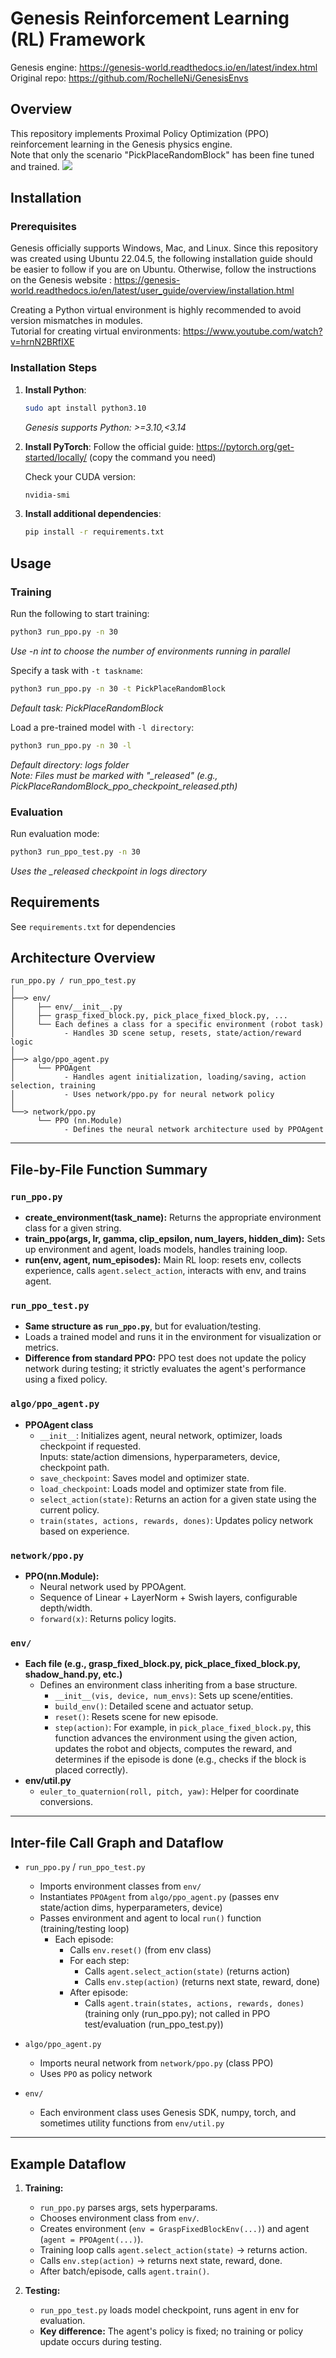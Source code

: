 # Genesis Reinforcement Learning (RL) Framework

Genesis engine: https://genesis-world.readthedocs.io/en/latest/index.html <br>
Original repo: https://github.com/RochelleNi/GenesisEnvs

## Overview

This repository implements Proximal Policy Optimization (PPO) reinforcement learning in the Genesis physics engine. <br>
Note that only the scenario "PickPlaceRandomBlock" has been fine tuned and trained.
![](https://github.com/Jcouronne/Genesis-RL/blob/main/graphs/task_video.gif)

## Installation

### Prerequisites

Genesis officially supports Windows, Mac, and Linux. Since this repository was created using Ubuntu 22.04.5, the following installation guide should be easier to follow if you are on Ubuntu. Otherwise, follow the instructions on the Genesis website : https://genesis-world.readthedocs.io/en/latest/user_guide/overview/installation.html

Creating a Python virtual environment is highly recommended to avoid version mismatches in modules.  
Tutorial for creating virtual environments: https://www.youtube.com/watch?v=hrnN2BRfIXE

### Installation Steps
1. **Install Python**:
   ```bash
   sudo apt install python3.10
   ```
   *Genesis supports Python: >=3.10,<3.14*

2. **Install PyTorch**:
   Follow the official guide: https://pytorch.org/get-started/locally/ (copy the command you need)
   
   Check your CUDA version:
   ```bash
   nvidia-smi
   ```

3. **Install additional dependencies**:
   ```bash
   pip install -r requirements.txt
   ```

## Usage

### Training

Run the following to start training:
```bash
python3 run_ppo.py -n 30
```
*Use -n int to choose the number of environments running in parallel*

Specify a task with `-t taskname`:
```bash
python3 run_ppo.py -n 30 -t PickPlaceRandomBlock
```
*Default task: PickPlaceRandomBlock*

Load a pre-trained model with `-l directory`:
```bash
python3 run_ppo.py -n 30 -l
```
*Default directory: logs folder* <br>
*Note: Files must be marked with "_released" (e.g., PickPlaceRandomBlock_ppo_checkpoint_released.pth)*

### Evaluation

Run evaluation mode:
```bash
python3 run_ppo_test.py -n 30
```
*Uses the _released checkpoint in logs directory*


## Requirements

See `requirements.txt` for dependencies

## Architecture Overview

```
run_ppo.py / run_ppo_test.py
│
├──> env/
│     ├── env/__init__.py
│     ├── grasp_fixed_block.py, pick_place_fixed_block.py, ...
│     └── Each defines a class for a specific environment (robot task)
│           - Handles 3D scene setup, resets, state/action/reward logic
│
├──> algo/ppo_agent.py
│     └── PPOAgent
│           - Handles agent initialization, loading/saving, action selection, training
│           - Uses network/ppo.py for neural network policy
│
└──> network/ppo.py
      └── PPO (nn.Module)
            - Defines the neural network architecture used by PPOAgent
```

---

## File-by-File Function Summary

### `run_ppo.py`
- **create_environment(task_name):** Returns the appropriate environment class for a given string.
- **train_ppo(args, lr, gamma, clip_epsilon, num_layers, hidden_dim):** Sets up environment and agent, loads models, handles training loop.
- **run(env, agent, num_episodes):** Main RL loop: resets env, collects experience, calls `agent.select_action`, interacts with env, and trains agent.

### `run_ppo_test.py`
- **Same structure as `run_ppo.py`**, but for evaluation/testing.  
- Loads a trained model and runs it in the environment for visualization or metrics.
- **Difference from standard PPO:** PPO test does not update the policy network during testing; it strictly evaluates the agent's performance using a fixed policy.

### `algo/ppo_agent.py`
- **PPOAgent class**
  - `__init__`: Initializes agent, neural network, optimizer, loads checkpoint if requested.  
    Inputs: state/action dimensions, hyperparameters, device, checkpoint path.
  - `save_checkpoint`: Saves model and optimizer state.
  - `load_checkpoint`: Loads model and optimizer state from file.
  - `select_action(state)`: Returns an action for a given state using the current policy.
  - `train(states, actions, rewards, dones)`: Updates policy network based on experience.

### `network/ppo.py`
- **PPO(nn.Module):**
  - Neural network used by PPOAgent.  
  - Sequence of Linear + LayerNorm + Swish layers, configurable depth/width.
  - `forward(x)`: Returns policy logits.

### `env/`
- **Each file (e.g., grasp_fixed_block.py, pick_place_fixed_block.py, shadow_hand.py, etc.)**
  - Defines an environment class inheriting from a base structure.
    - `__init__(vis, device, num_envs)`: Sets up scene/entities.
    - `build_env()`: Detailed scene and actuator setup.
    - `reset()`: Resets scene for new episode.
    - `step(action)`: For example, in `pick_place_fixed_block.py`, this function advances the environment using the given action, updates the robot and objects, computes the reward, and determines if the episode is done (e.g., checks if the block is placed correctly).
- **env/util.py**
  - `euler_to_quaternion(roll, pitch, yaw)`: Helper for coordinate conversions.

---

## Inter-file Call Graph and Dataflow

- `run_ppo.py` / `run_ppo_test.py`
  - Imports environment classes from `env/`
  - Instantiates `PPOAgent` from `algo/ppo_agent.py` (passes env state/action dims, hyperparameters, device)
  - Passes environment and agent to local `run()` function (training/testing loop)
    - Each episode:
      - Calls `env.reset()` (from env class)
      - For each step:
        - Calls `agent.select_action(state)` (returns action)
        - Calls `env.step(action)` (returns next state, reward, done)
      - After episode:
        - Calls `agent.train(states, actions, rewards, dones)` (training only (run_ppo.py); not called in PPO test/evaluation (run_ppo_test.py))

- `algo/ppo_agent.py`
  - Imports neural network from `network/ppo.py` (class PPO)
  - Uses `PPO` as policy network

- `env/`
  - Each environment class uses Genesis SDK, numpy, torch, and sometimes utility functions from `env/util.py`

---

## Example Dataflow

1. **Training:**
    - `run_ppo.py` parses args, sets hyperparams.
    - Chooses environment class from `env/`.
    - Creates environment (`env = GraspFixedBlockEnv(...)`) and agent (`agent = PPOAgent(...)`).
    - Training loop calls `agent.select_action(state)` → returns action.
    - Calls `env.step(action)` → returns next state, reward, done.
    - After batch/episode, calls `agent.train()`.

2. **Testing:**
    - `run_ppo_test.py` loads model checkpoint, runs agent in env for evaluation.
    - **Key difference:** The agent's policy is fixed; no training or policy update occurs during testing.
